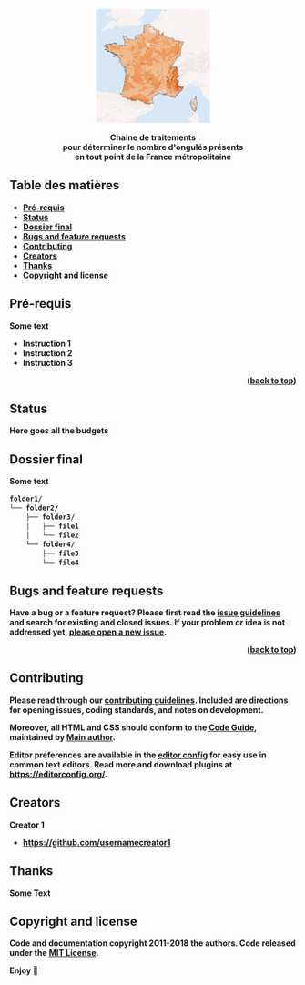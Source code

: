 <a name="readme-top"></a>

<p align="center">
  <a href="https://example.com/">
    <img src="https://github.com/christofoto/ongules/raw/main/images/france_test.png" alt="Logo" width=200 >
  </a>

  <!-- <h3 align="center">Logo</h3> -->

  <p align="center">
    <b>Chaine de traitements <br>
    pour déterminer le nombre d'ongulés présents<br> en tout point de la France métropolitaine
    <br>
    </p>
</p>

## Table des matières

- [Pré-requis](#pré-requis)
- [Status](#status)
- [Dossier final](#dossier-final)
- [Bugs and feature requests](#bugs-and-feature-requests)
- [Contributing](#contributing)
- [Creators](#creators)
- [Thanks](#thanks)
- [Copyright and license](#copyright-and-license)

## Pré-requis

Some text

- Instruction 1
- Instruction 2
- Instruction 3

<p align="right">(<a href="#readme-top">back to top</a>)</p>

## Status

Here goes all the budgets

## Dossier final

Some text

```text
folder1/
└── folder2/
    ├── folder3/
    │   ├── file1
    │   └── file2
    └── folder4/
        ├── file3
        └── file4
```

## Bugs and feature requests

Have a bug or a feature request? Please first read the [issue guidelines](https://reponame/blob/master/CONTRIBUTING.md) and search for existing and closed issues. If your problem or idea is not addressed yet, [please open a new issue](https://reponame/issues/new).

<p align="right">(<a href="#readme-top">back to top</a>)</p>

## Contributing

Please read through our [contributing guidelines](https://reponame/blob/master/CONTRIBUTING.md). Included are directions for opening issues, coding standards, and notes on development.

Moreover, all HTML and CSS should conform to the [Code Guide](https://github.com/mdo/code-guide), maintained by [Main author](https://github.com/usernamemainauthor).

Editor preferences are available in the [editor config](https://reponame/blob/master/.editorconfig) for easy use in common text editors. Read more and download plugins at <https://editorconfig.org/>.

## Creators

**Creator 1**

- <https://github.com/usernamecreator1>

## Thanks

Some Text

## Copyright and license

Code and documentation copyright 2011-2018 the authors. Code released under the [MIT License](https://reponame/blob/master/LICENSE).

Enjoy :metal:
